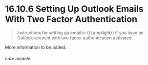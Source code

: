 #    16.10.6 Setting Up Outlook Emails With Two Factor Authentication

> Instructions for setting up email in {{Lamplight}} if you have an Outlook account with two factor authentication activated. 

More information to be added.


###### core module

